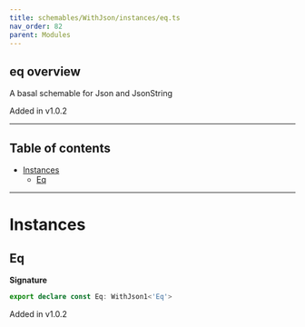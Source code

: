 ```yaml
---
title: schemables/WithJson/instances/eq.ts
nav_order: 82
parent: Modules
---
```


## eq overview

A basal schemable for Json and JsonString

Added in v1.0.2

---

<h2 class="text-delta">Table of contents</h2>

- [Instances](#instances)
  - [Eq](#eq)

---

# Instances

## Eq

**Signature**

```ts
export declare const Eq: WithJson1<'Eq'>
```

Added in v1.0.2
